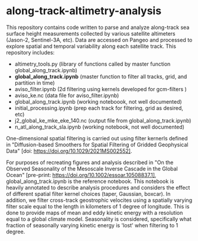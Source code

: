 # along-track-altimetry-analysis
This repository contains code written to parse and analyze along-track sea surface height measurements collected by various satellite altimeters (Jason-2, Sentinel-3A, etc). Data are accessed on Pangeo and processed to explore spatial and temporal variability along each satellite track. This repository includes:

- altimetry_tools.py (library of functions called by master function global_along_track.ipynb)
- **global_along_track.ipynb** (master function to filter all tracks, grid, and partition in time) 
- aviso_filter.ipynb (2d filtering using kernels developed for gcm-filters )
- aviso_ke.nc (data file for aviso_filter.ipynb)
- global_along_track.ipynb (working noteboook, not well documented)
- initial_processing.ipynb (prep each track for filtering, grid as desired, etc)
- j2_global_ke_mke_eke_140.nc (output file from global_along_track.ipynb) 
- n_atl_along_track_sla.ipynb (working notebook, not well documented)

One-dimensional spatial filtering is carried out using filter kernerls defined in "Diffusion-based Smoothers for Spatial Filtering of Gridded Geophysical Data" [doi: https://doi.org/10.1029/2021MS002552].

For purposes of recreating figures and analysis described in "On the Observed Seasonality of the Mesoscale Inverse Cascade in the Global Ocean" [pre-print: https://doi.org/10.1002/essoar.10508837.1], global_along_track.ipynb is the reference notebook. This notebook is heavily annotated to describe analysis procedures and considers the effect of different spatial filter kernel choices (taper, Gaussian, boxcar). In addition, we filter cross-track geostrophic velocites using a spatially varying filter scale equal to the length in kilometers of 1 degree of longitude. This is done to provide maps of mean and eddy kinetic energy with a resolution equal to a global climate model. Seasonality is considered, specifically what fraction of seasonally varying kinetic energy is 'lost' when filtering to 1 degree.      

